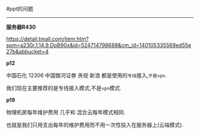 #ppt的问题

---

**服务器R430**

https://detail.tmall.com/item.htm?spm=a230r.1.14.9.DpB90x&id=524714798688&cm_id=140105335569ed55e27b&abbucket=4


**p12**

中国石化 12306 中国银河证劵 央视 新浪 都是使用的`专线`接入,`不是vpn`.

我们现在主要推荐的是专线接入模式,不是`vpn`模式.

**p19**

物理机房每年维护费用 几乎和 混合云每年模式相同.

也就是我们只用支出每年的维护费用而不用一次性投入在服务器上(云端模式).

